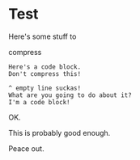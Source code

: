 ---
---

# Test

<div>   Here's some stuff to
 
compress</div>


    Here's a code block.
    Don't compress this!
    
    ^ empty line suckas!
    What are you going to do about it?
    I'm a code block!

OK.

This is probably good enough.

Peace out.
